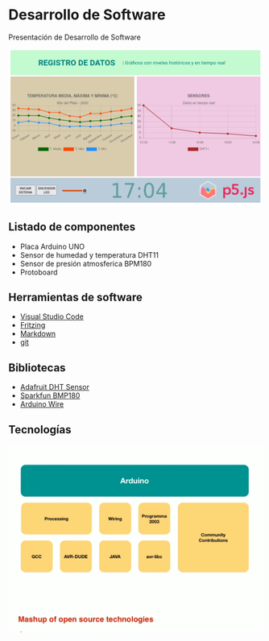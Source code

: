 # Desarrollo de Software

Presentación de Desarrollo de Software

![Arduino Mashup](/ui.png)

## Listado de componentes 

* Placa Arduino UNO
* Sensor de humedad y temperatura DHT11
* Sensor de presión atmosferica BPM180
* Protoboard

## Herramientas de software

- [Visual Studio Code](https://code.visualstudio.com/)
- [Fritzing](https://fritzing.org/)
- [Markdown](https://www.markdownguide.org/)
- [git](https://git-scm.com/)

## Bibliotecas

- [Adafruit DHT Sensor](https://github.com/adafruit/DHT-sensor-library)
- [Sparkfun BMP180](https://github.com/sparkfun/BMP180_Breakout_Arduino_Library)
- [Arduino Wire](https://www.arduino.cc/en/Reference/Wire)

## Tecnologías

![Arduino Mashup](/mashup.png)
